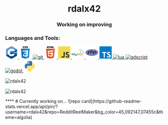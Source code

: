 <h1 align="center">rdalx42</h1>
<h3 align="center">Working on improving</h3>


<h3 align="left">Languages and Tools:</h3>
<p align="left">
  <a href="https://www.w3schools.com/cpp/" target="_blank" rel="noreferrer"> 
    <img src="https://raw.githubusercontent.com/devicons/devicon/master/icons/cplusplus/cplusplus-original.svg" alt="cplusplus" width="40" height="40"/> 
  </a> 
  <a href="https://www.w3schools.com/css/" target="_blank" rel="noreferrer"> 
    <img src="https://raw.githubusercontent.com/devicons/devicon/master/icons/css3/css3-original-wordmark.svg" alt="css3" width="40" height="40"/> 
  </a> 
  <a href="https://git-scm.com/" target="_blank" rel="noreferrer"> 
    <img src="https://www.vectorlogo.zone/logos/git-scm/git-scm-icon.svg" alt="git" width="40" height="40"/> 
  </a> 
  <a href="https://www.w3.org/html/" target="_blank" rel="noreferrer"> 
    <img src="https://raw.githubusercontent.com/devicons/devicon/master/icons/html5/html5-original-wordmark.svg" alt="html5" width="40" height="40"/> 
  </a> 
  <a href="https://developer.mozilla.org/en-US/docs/Web/JavaScript" target="_blank" rel="noreferrer"> 
    <img src="https://raw.githubusercontent.com/devicons/devicon/master/icons/javascript/javascript-original.svg" alt="javascript" width="40" height="40"/> 
  </a> 
  <a href="https://www.mysql.com/" target="_blank" rel="noreferrer"> 
    <img src="https://raw.githubusercontent.com/devicons/devicon/master/icons/mysql/mysql-original-wordmark.svg" alt="mysql" width="40" height="40"/> 
  </a> 
  <a href="https://www.php.net" target="_blank" rel="noreferrer"> 
    <img src="https://raw.githubusercontent.com/devicons/devicon/master/icons/php/php-original.svg" alt="php" width="40" height="40"/> 
  </a> 
  <a href="https://www.typescriptlang.org/" target="_blank" rel="noreferrer"> 
    <img src="https://raw.githubusercontent.com/devicons/devicon/master/icons/typescript/typescript-original.svg" alt="typescript" width="40" height="40"/> 
  </a> 
  <a href="https://www.lua.org/" target="_blank" rel="noreferrer"> 
    <img src="https://github.com/user-attachments/assets/53569175-b171-44f0-9a73-7ab71bd83431" alt="lua" width="40" height="40"/> 
  </a>
  <a href="https://gdscript.com/" target="_blank" rel="noreferrer"> 
    <img src="https://github.com/user-attachments/assets/0441b144-5351-4003-ae33-6962370661ec" alt="gdscript" width="40" height="40"/> 
  </a>
  <a href="https://godotengine.org/" target="_blank" rel="noreferrer"> 
    <img src="https://github.com/user-attachments/assets/f3913939-e84b-4f7e-b6b8-080fa69a1a01" alt="godot" width="40" height="40"/> 
  </a>
  <a href="https://www.python.org/" target="_blank" rel="noreferrer"> 
    <img src="https://raw.githubusercontent.com/devicons/devicon/master/icons/python/python-original.svg" alt = "python" width = "40" height = "40"/> 
  </a>
  
</p>


 </a> </p>


<p><img align="center" src="https://github-readme-streak-stats.herokuapp.com/?user=rdalx42&" alt="rdalx42" /></p>
<p><img align="center" src="https://github-readme-stats.vercel.app/api/top-langs?username=rdalx42&show_icons=true&locale=en&layout=compact" alt="rdalx42" /></p>****
# Currently working on...
![repo card](https://github-readme-stats.vercel.app/api/pin/?username=rdalx42&repo=RedditReelMaker&bg_color=45,092147,07455c&theme=algolia)
